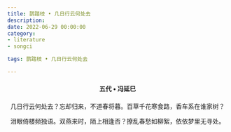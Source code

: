 ```yaml
---
title: 鹊踏枝 • 几日行云何处去
description:
date: 2022-06-29 00:00:00
category:
- literature
- songci

tags: 鹊踏枝 • 几日行云何处去

---
```


<div id="poem-author">
    五代 • 冯延巳
</div>
<div id="poem-body">
<p class="poem-paragraph">几日行云何处去？忘却归来，不道春将暮。百草千花寒食路，香车系在谁家树？</p>
<p class="poem-paragraph">泪眼倚楼频独语。双燕来时，陌上相逢否？撩乱春愁如柳絮，依依梦里无寻处。</p>

</div>

<style>

#poem-author {
    width: 100%;
    text-align: center;
    margin: 20px 0;
    font-weight: bold;
}
#poem-body {
    width: 100%;
    text-align: center;
}
.poem-paragraph {
    font-family: "仿宋"
}

</style>